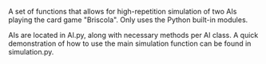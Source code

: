 A set of functions that allows for high-repetition simulation of two AIs playing the card game "Briscola". Only uses the Python built-in modules.

AIs are located in AI.py, along with necessary methods per AI class.
A quick demonstration of how to use the main simulation function can be found in simulation.py.
